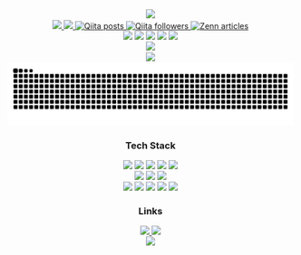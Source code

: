 <div align="center">
  <img src="https://capsule-render.vercel.app/api?type=waving&color=gradient&customColorList=12&height=200&section=header&text=Hutaba-Makura&fontSize=80&animation=fadeIn&fontAlignY=38&desc=Welcome%20to%20my%20profile!&descAlignY=55&descAlign=50" />
</div>

<div align="center">
  <a href="https://github.com/Hutaba-Makura">
    <img height="20" src="https://komarev.com/ghpvc/?username=Hutaba-Makura&color=blueviolet" />
  </a>
  <a href="https://github.com/Hutaba-Makura">
    <img height="20" src="https://img.shields.io/github/followers/Hutaba-Makura?label=follow&logo=github&style=flat&color=blueviolet" />
  </a>
  <a href="https://qiita.com/Hutaba-Makura">
    <img height="20" src="https://img.shields.io/badge/dynamic/json?color=blueviolet&label=Qiita%20posts&query=$.items_count&url=https://qiita.com/api/v2/users/Hutaba-Makura" alt="Qiita posts" />
  </a>
  <a href="https://qiita.com/Hutaba-Makura">
    <img height="20" src="https://img.shields.io/badge/dynamic/json?color=blueviolet&label=Qiita%20followers&query=$.followers_count&url=https://qiita.com/api/v2/users/Hutaba-Makura" alt="Qiita followers" />
  </a>
  <a href="https://zenn.dev/Hutaba-Makura">
    <img height="20" src="https://badgen.org/img/zenn/hutaba/articles?style=plastic&color=blueviolet" alt="Zenn articles" />
  </a>
</div>

<div align="center">
  <img src="https://raw.githubusercontent.com/Hutaba-Makura/Hutaba-Makura/profile-summary-card-output/aura/0-profile-details.svg" />
  <img src="https://raw.githubusercontent.com/Hutaba-Makura/Hutaba-Makura/profile-summary-card-output/aura/1-repos-per-language.svg" />
  <img src="https://raw.githubusercontent.com/Hutaba-Makura/Hutaba-Makura/profile-summary-card-output/aura/2-most-commit-language.svg" />
  <img src="https://raw.githubusercontent.com/Hutaba-Makura/Hutaba-Makura/profile-summary-card-output/aura/3-stats.svg" />
  <img src="https://raw.githubusercontent.com/Hutaba-Makura/Hutaba-Makura/profile-summary-card-output/aura/4-productive-time.svg" />
</div>

<div align="center">
  <img src="https://github-readme-streak-stats.herokuapp.com/?user=Hutaba-Makura&theme=aura&hide_border=true&background=0D1117&stroke=blueviolet" />
</div>

<div align="center">
  <img src="https://github-profile-trophy.vercel.app/?username=Hutaba-Makura&theme=onedark&row=1&column=5&no-frame=true&no-bg=true&margin-w=4&margin-h=4&include_all_commits=true&count_private=true&title=Commits,PullRequest,Issues,Repositories,Experience&rank=SSS,SS,S,AAA,AA,A,B" />
</div>

<div align="center">
  <img src="https://raw.githubusercontent.com/Hutaba-Makura/Hutaba-Makura/output/github-contribution-grid-snake.svg" />
</div>

<div align="center">
  <h3>Tech Stack</h3>
  <img src="https://img.shields.io/badge/-TypeScript-007ACC?style=for-the-badge&logo=typescript&logoColor=white" />
  <img src="https://img.shields.io/badge/-JavaScript-F7DF1E?style=for-the-badge&logo=javascript&logoColor=black" />
  <img src="https://img.shields.io/badge/-Python-3776AB?style=for-the-badge&logo=python&logoColor=white" />
  <img src="https://img.shields.io/badge/Java-007396?style=for-the-badge&logo=java&logoColor=white" />
  <img src="https://img.shields.io/badge/C-00599C?style=for-the-badge&logo=c&logoColor=white" />
  <br>
  <img src="https://img.shields.io/badge/-React-61DAFB?style=for-the-badge&logo=react&logoColor=black" />
  <img src="https://img.shields.io/badge/-Next.js-000000?style=for-the-badge&logo=next.js&logoColor=white" />
  <img src="https://img.shields.io/badge/-Node.js-339933?style=for-the-badge&logo=node.js&logoColor=white" />
  <br>
  <img src="https://img.shields.io/badge/-Git-F05032?style=for-the-badge&logo=git&logoColor=white" />
  <img src="https://img.shields.io/badge/-Docker-2496ED?style=for-the-badge&logo=docker&logoColor=white" />
  <img src="https://img.shields.io/badge/-VS%20Code-007ACC?style=for-the-badge&logo=visual-studio-code&logoColor=white" />
  <img src="https://img.shields.io/badge/Cursor-black?style=for-the-badge&logo=visualstudiocode&logoColor=white" />
  <img src="https://img.shields.io/badge/Supabase-3ECF8E?style=for-the-badge&logo=supabase&logoColor=white" />
</div>

<div align="center">
  <h3>Links</h3>
  <a href="http://qiita.com/Hutaba-Makura">
    <img src="https://img.shields.io/badge/Qiita-55C500?style=for-the-badge&logo=qiita&logoColor=white" />
  </a>
  <a href="https://zenn.dev/hutaba">
    <img src="https://img.shields.io/badge/Zenn-3EA8FF?style=for-the-badge&logo=zenn&logoColor=white" />
  </a>
</div>

<div align="center">
  <img src="https://capsule-render.vercel.app/api?type=waving&color=gradient&customColorList=12&height=100&section=footer&text=Thank%20you%20for%20visiting!&fontSize=40&animation=fadeIn&fontAlignY=38" />
</div>

